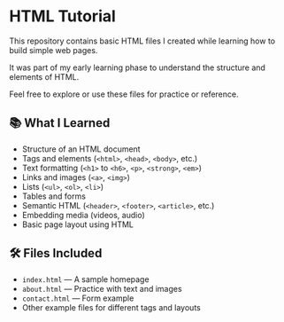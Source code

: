 # HTML Tutorial

This repository contains basic HTML files I created while learning how to build simple web pages.

It was part of my early learning phase to understand the structure and elements of HTML.

Feel free to explore or use these files for practice or reference.

## 📚 What I Learned

- Structure of an HTML document
- Tags and elements (`<html>`, `<head>`, `<body>`, etc.)
- Text formatting (`<h1>` to `<h6>`, `<p>`, `<strong>`, `<em>`)
- Links and images (`<a>`, `<img>`)
- Lists (`<ul>`, `<ol>`, `<li>`)
- Tables and forms
- Semantic HTML (`<header>`, `<footer>`, `<article>`, etc.)
- Embedding media (videos, audio)
- Basic page layout using HTML

## 🛠 Files Included

- `index.html` — A sample homepage
- `about.html` — Practice with text and images
- `contact.html` — Form example
- Other example files for different tags and layouts



